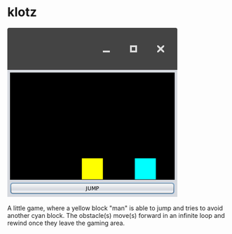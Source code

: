 # klotz

![Image of the Game](screenshots/01.png)

A little game, where a yellow block "man" is able to jump and tries to avoid another cyan block. The obstacle(s) move(s) forward in an infinite loop and rewind once they leave the gaming area.


